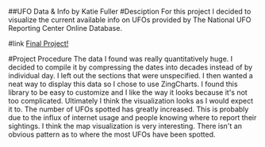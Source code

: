 ##UFO Data & Info
by Katie Fuller
#Desciption
For this project I decided to visualize the current available info on UFOs provided by The National UFO Reporting Center Online Database. 

#link
[Final Project!](http://b.parsons.edu/~fullk232/ufoinfo/)

#Project Procedure
The data I found was really quantitatively huge. I decided to compile it by compressing the dates into decades instead of by individual day. I left out the sections that were unspecified. I then wanted a neat way to display this data so I chose to use ZingCharts. I found this library to be easy to customize and I like the way it looks because it's not too complicated. Ultimately I think the visualization looks as I would expect it to. The number of UFOs spotted has greatly increased. This is probably due to the influx of internet usage and people knowing where to report their sightings. I think the map visualization is very interesting. There isn't an obvious pattern as to where the most UFOs have been spotted. 
